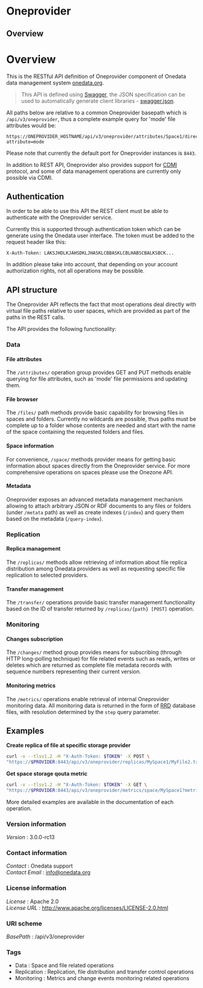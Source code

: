# Oneprovider


<a name="overview"></a>
## Overview
# Overview

This is the RESTful API definition of Oneprovider component of Onedata data management system [onedata.org](http://www.onedata.org).

> This API is defined using [Swagger](http://swagger.io/), the JSON specification can be used to automatically generate
> client libraries - [swagger.json](../../../swagger/oneprovider/swagger.json).

All paths below are relative to a common Oneprovider basepath which is `/api/v3/oneprovider`, thus a complete example
query for 'mode' file attributes would be:
```
https://ONEPROVIDER_HOSTNAME/api/v3/oneprovider/attributes/Space1/directory1/file1.txt?attribute=mode
```
Please note that currently the default port for Oneprovider instances is `8443`.

In addition to REST API, Oneprovider also provides support for [CDMI](../../cdmi.html) protocol,
and some of data management operations are currently only possible via CDMI.


## Authentication
In order to be able to use this API the REST client must be able to authenticate with the Oneprovider service.

Currently this is supported through authentication token which can be generate using the Onedata user interface.
The token must be added to the request header like this:
```
X-Auth-Token: LAKSJHDLKJAHSDKLJHASKLCBBASKLCBLHABSCBALKSBCK...
```

In addition please take into account, that depending on your account authorization rights, not all operations
may be possible.

## API structure
The Oneprovider API reflects the fact that most operations deal directly with virtual file paths relative to
user spaces, which are provided as part of the paths in the REST calls.

The API provides the following functionality:

### Data

#### File attributes
The `/attributes/` operation group provides GET and PUT methods enable querying
for file attributes, such as 'mode' file permissions and updating them.

#### File browser
The `/files/` path methods provide basic capability for browsing files in spaces and folders.
Currently no wildcards are possible, thus paths must be complete up to a folder whose
contents are needed and start with the name of the space containing the requested folders and files.

#### Space information
For convenience, `/space/` methods provider means for getting basic information about
spaces directly from the Oneprovider service. For more comprehensive operations
on spaces please use the Onezone API.

#### Metadata
Oneprovider exposes an advanced metadata management mechanism allowing to attach
arbitrary JSON or RDF documents to any files or folders (under `/metata` path)
as well as create indexes (`/index`) and query them based on the metadata (`/query-index`).

### Replication

#### Replica management
The `/replicas/` methods allow retrieving of information about file replica distribution
among Onedata providers as well as requesting specific file replication to selected
providers.

#### Transfer management
The `/transfer/` operations provide basic transfer management functionality based on the ID of transfer
returned by `/replicas/{path} [POST]` operation.

### Monitoring

#### Changes subscription
The `/changes/` method group provides means for subscribing (through HTTP long-polling technique) for
file related events such as reads, writes or deletes which are returned as complete file metadata
records with sequence numbers representing their current version.

#### Monitoring metrics
The `/metrics/` operations enable retrieval of internal Oneprovider monitoring data.
All monitoring data is returned in the form of [RRD](http://oss.oetiker.ch/rrdtool/)
database files, with resolution determined by the `step` query parameter.

## Examples

**Create replica of file at specific storage provider**
```bash
curl -v --tlsv1.2 -H "X-Auth-Token: $TOKEN" -X POST \
"https://$PROVIDER:8443/api/v3/oneprovider/replicas/MySpace1/MyFile2.txt?provider_id=ASDNKJASF"
```

**Get space storage qouta metric**
```bash
curl -v --tlsv1.2 -H "X-Auth-Token: $TOKEN" -X GET \
"https://$PROVIDER:8443/api/v3/oneprovider/metrics/space/MySpace1?metric=storage_qouta"
```

More detailed examples are available in the documentation of each operation.


### Version information
*Version* : 3.0.0-rc13


### Contact information
*Contact* : Onedata support  
*Contact Email* : info@onedata.org


### License information
*License* : Apache 2.0  
*License URL* : http://www.apache.org/licenses/LICENSE-2.0.html


### URI scheme
*BasePath* : /api/v3/oneprovider


### Tags

* Data : Space and file related operations
* Replication : Replication, file distribution and transfer control operations
* Monitoring : Metrics and change events monitoring related operations



